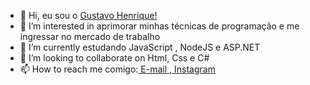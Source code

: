- 👋 Hi, eu sou  o <a href="https://www.instagram.com/gustavohsc7/"> Gustavo Henrique! </a>
- 👀 I’m interested in  aprimorar minhas técnicas de programação e me ingressar no mercado de trabalho
- 🌱 I’m currently  estudando JavaScript , NodeJS e ASP.NET
- 💞️ I’m looking to collaborate on  Html, Css e C#
- 📫 How to reach me  comigo:<a href="https://mail.google.com/mail/u/5/?ogbl#inbox?compose=CllgCHrgmLFNKsQKFTBnlVKmdlrhskfFpdTSmDhTLlvwbFtlvjnbCxBGQZtFpsSVzkmGKtqJLtL"> E-mail </a> ,<a href="https://www.instagram.com/gustavohsc7/"> Instagram </a>
<!---
Gustavohsc20/Gustavohsc20 is a ✨ special ✨ repository because its `README.md` (this file) appears on your GitHub profile.
You can click the Preview link to take a look at your chang
